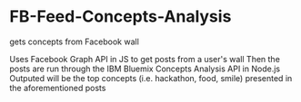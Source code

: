 # FB-Feed-Concepts-Analysis
gets concepts from Facebook wall

Uses Facebook Graph API in JS to get posts from a user's wall
Then the posts are run through the IBM Bluemix Concepts Analysis API in Node.js
Outputed will be the top concepts (i.e. hackathon, food, smile) presented in the aforementioned posts
